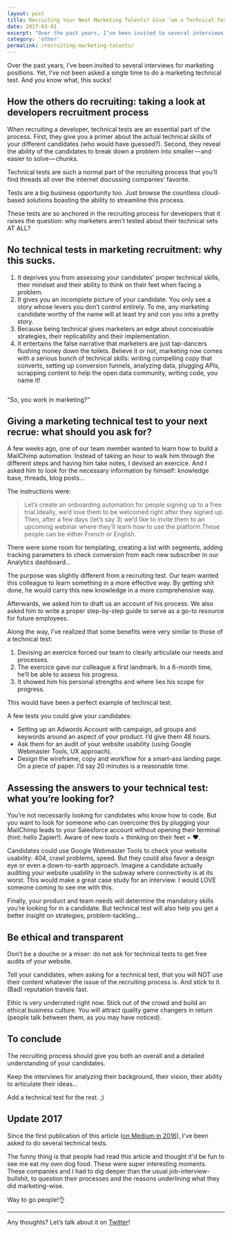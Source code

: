 ```yaml
---
layout: post
title: Recruiting Your Next Marketing Talents? Give ’em a Technical Test
date: 2017-03-01
excerpt: "Over the past years, I’ve been invited to several interviews for marketing positions. Yet, I’ve not been asked a single time to do a marketing technical test. And you know what, this sucks!"
category: 'other'
permalink: /recruiting-marketing-talents/
---
```


Over the past years, I’ve been invited to several interviews for marketing positions. Yet, I’ve not been asked a single time to do a marketing technical test. And you know what, this sucks!

## How the others do recruiting: taking a look at developers recruitment process

When recruiting a developer, technical tests are an essential part of the process. First, they give you a primer about the actual technical skills of your different candidates (who would have guessed?). Second, they reveal the ability of the candidates to break down a problem into smaller — and easier to solve — chunks.

Technical tests are such a normal part of the recruiting process that you’ll find threads all over the internet discussing companies’ favorite.

Tests are a big business opportunity too. Just browse the countless cloud-based solutions boasting the ability to streamline this process.

These tests are so anchored in the recruiting process for developers that it raises the question: why marketers aren’t tested about their technical sets AT ALL?


## No technical tests in marketing recruitment: why this sucks.


1. It deprives you from assessing your candidates’ proper technical skills, their mindset and their ability to think on their feet when facing a problem.
2. It gives you an incomplete picture of your candidate. You only see a story whose levers you don’t control entirely. To me, any marketing candidate worthy of the name will at least try and con you into a pretty story.
3. Because being technical gives marketers an edge about conceivable strategies, their replicability and their implementation.
4. It entertains the false narrative that marketers are just tap-dancers flushing money down the toilets. Believe it or not, marketing now comes with a serious bunch of technical skills: writing compelling copy that converts, setting up conversion funnels, analyzing data, plugging APIs, scrapping content to help the open data community, writing code, you name it!

<img src="{{ site.baseurl }}/media/2017/recruiting-your-next-marketing-talent-technical-test.gif" alt="">

“So, you work in marketing?”

## Giving a marketing technical test to your next recrue: what should you ask for?

A few weeks ago, one of our team member wanted to learn how to build a MailChimp automation. Instead of taking an hour to walk him through the different steps and having him take notes, I devised an exercice. And I asked him to look for the necessary information by himself: knowledge base, threads, blog posts…

The instructions were:

<blockquote>
  Let’s create an onboarding automation for people signing up to a free trial.Ideally, we’d love them to be welcomed right after they signed up. Then, after a few days (let’s say 3) we’d like to invite them to an upcoming webinar where they’ll learn how to use the platform.These people can be either French or English.
</blockquote>

There were some room for templating, creating a list with segments, adding tracking parameters to check conversion from each new subscriber in our Analytics dashboard…

The purpose was slightly different from a recruiting test. Our team wanted this colleague to learn something in a more effective way. By getting shit done, he would carry this new knowledge in a more comprehensive way.

Afterwards, we asked him to draft us an account of his process. We also asked him to write a proper step-by-step guide to serve as a go-to resource for future employees.

Along the way, I’ve realized that some benefits were very similar to those of a technical test:


1. Devising an exercice forced our team to clearly articulate our needs and processes.
2. The exercice gave our colleague a first landmark. In a 6-month time, he’ll be able to assess his progress.
3. It showed him his personal strengths and where lies his scope for progress.

This would have been a perfect example of technical test.

A few tests you could give your candidates:

- Setting up an Adwords Account with campaign, ad groups and keywords around an aspect of your product. I’d give them 48 hours.
- Ask them for an audit of your website usability (using Google Webmaster Tools, UX approach).
- Design the wireframe, copy and workflow for a smart-ass landing page. On a piece of paper. I’d say 20 minutes is a reasonable time.

## Assessing the answers to your technical test: what you’re looking for?

You’re not necessarily looking for candidates who know how to code. But you want to look for someone who can overcome this by plugging your MailChimp leads to your Salesforce account without opening their terminal (hint: hello Zapier!). Aware of new tools + thinking on their feet = ❤.

Candidates could use Google Webmaster Tools to check your website usability: 404, crawl problems, speed. But they could also favor a design eye or even a down-to-earth approach. Imagine a candidate actually auditing your website usability in the subway where connectivity is at its worst. This would make a great case study for an interview. I would LOVE someone coming to see me with this.

Finally, your product and team needs will determine the mandatory skills you’re looking for in a candidate. But technical test will also help you get a better insight on strategies, problem-tackling…

## Be ethical and transparent

Don’t be a douche or a miser: do not ask for technical tests to get free audits of your website.

Tell your candidates, when asking for a technical test, that you will NOT use their content whatever the issue of the recruiting process is. And stick to it. (Bad) reputation travels fast.

Ethic is very underrated right now. Stick out of the crowd and build an ethical business culture. You will attract quality game changers in return (people talk between them, as you may have noticed).

## To conclude

The recruiting process should give you both an overall and a detailed understanding of your candidates.

Keep the interviews for analyzing their background, their vision, their ability to articulate their ideas…

Add a technical test for the rest. ;)

## Update 2017

Since the first publication of this article ([on Medium in 2016](https://medium.com/@mercier_remi/recruiting-your-next-marketing-talent-give-em-a-technical-test-3ce80a48d1c)), I’ve been asked to do several technical tests.

The funny thing is that people had read this article and thought it'd be fun to see me eat my own dog food. These were super interesting moments. These companies and I had to dig deeper than the usual job-interview-bullshit, to question their processes and the reasons underlining what they did marketing-wise.

Way to go people!👌

----------

Any thoughts? Let’s talk about it on [Twitter](https://twitter.com/mercier_remi)!
